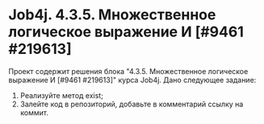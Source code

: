 # Job4j. 4.3.5. Множественное логическое выражение И [#9461 #219613]
Проект содержит решения блока "4.3.5. Множественное логическое выражение И [#9461 #219613]" курса Job4j.
Дано следующее задание:
1. Реализуйте метод exist;
2. Залейте код в репозиторий, добавьте в комментарий ссылку на коммит.